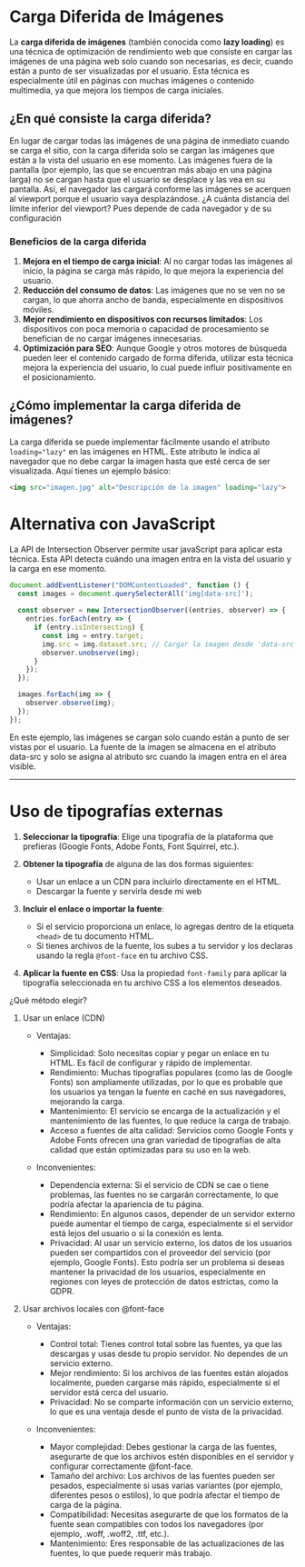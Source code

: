 # Carga Diferida de Imágenes

La **carga diferida de imágenes** (también conocida como **lazy loading**) es una técnica de optimización de rendimiento web que consiste en cargar las imágenes de una página web solo cuando son necesarias, es decir, cuando están a punto de ser visualizadas por el usuario. Esta técnica es especialmente útil en páginas con muchas imágenes o contenido multimedia, ya que mejora los tiempos de carga iniciales.

## ¿En qué consiste la carga diferida?

En lugar de cargar todas las imágenes de una página de inmediato cuando se carga el sitio, con la carga diferida solo se cargan las imágenes que están a la vista del usuario en ese momento. Las imágenes fuera de la pantalla (por ejemplo, las que se encuentran más abajo en una página larga) no se cargan hasta que el usuario se desplace y las vea en su pantalla. Así, el navegador las cargará conforme las imágenes se acerquen al viewport porque el usuario vaya desplazándose. ¿A cuánta distancia del límite inferior del viewport? Pues depende de cada navegador y de su configuración

### Beneficios de la carga diferida

1. **Mejora en el tiempo de carga inicial**: Al no cargar todas las imágenes al inicio, la página se carga más rápido, lo que mejora la experiencia del usuario.
2. **Reducción del consumo de datos**: Las imágenes que no se ven no se cargan, lo que ahorra ancho de banda, especialmente en dispositivos móviles.
3. **Mejor rendimiento en dispositivos con recursos limitados**: Los dispositivos con poca memoria o capacidad de procesamiento se benefician de no cargar imágenes innecesarias.
4. **Optimización para SEO**: Aunque Google y otros motores de búsqueda pueden leer el contenido cargado de forma diferida, utilizar esta técnica mejora la experiencia del usuario, lo cual puede influir positivamente en el posicionamiento.

## ¿Cómo implementar la carga diferida de imágenes?

La carga diferida se puede implementar fácilmente usando el atributo `loading="lazy"` en las imágenes en HTML. Este atributo le indica al navegador que no debe cargar la imagen hasta que esté cerca de ser visualizada. Aquí tienes un ejemplo básico:

```html
<img src="imagen.jpg" alt="Descripción de la imagen" loading="lazy">
```

# Alternativa con JavaScript

La API de Intersection Observer permite usar javaScript para aplicar esta técnica. Esta API detecta cuándo una imagen entra en la vista del usuario y la carga en ese momento.

```javascript
document.addEventListener("DOMContentLoaded", function () {
  const images = document.querySelectorAll('img[data-src]');
  
  const observer = new IntersectionObserver((entries, observer) => {
    entries.forEach(entry => {
      if (entry.isIntersecting) {
        const img = entry.target;
        img.src = img.dataset.src; // Cargar la imagen desde 'data-src'
        observer.unobserve(img);
      }
    });
  });

  images.forEach(img => {
    observer.observe(img);
  });
});
```
En este ejemplo, las imágenes se cargan solo cuando están a punto de ser vistas por el usuario. La fuente de la imagen se almacena en el atributo data-src y solo se asigna al atributo src cuando la imagen entra en el área visible.

----

# Uso de tipografías externas

1. **Seleccionar la tipografía**: Elige una tipografía de la plataforma que  prefieras (Google Fonts, Adobe Fonts, Font Squirrel, etc.).

2. **Obtener la tipografía** de alguna de las dos formas siguientes:
    - Usar un enlace a un CDN para incluirlo directamente en el HTML.
    - Descargar la fuente y servirla desde mi web

3. **Incluir el enlace o importar la fuente**:
    - Si el servicio proporciona un enlace, lo agregas dentro de la etiqueta `<head>` de tu documento HTML.
    - Si tienes archivos de la fuente, los subes a tu servidor y los declaras usando la regla `@font-face` en tu archivo CSS.

4. **Aplicar la fuente en CSS**: Usa la propiedad `font-family` para aplicar la tipografía seleccionada en tu archivo CSS a los elementos deseados.


¿Qué método elegir?

1. Usar un enlace (CDN)
    - Ventajas:
      - Simplicidad: Solo necesitas copiar y pegar un enlace en tu HTML. Es fácil de configurar y rápido de implementar.
      - Rendimiento: Muchas tipografías populares (como las de Google Fonts) son ampliamente utilizadas, por lo que es probable que los usuarios ya tengan la fuente en caché en sus navegadores, mejorando la carga.
      - Mantenimiento: El servicio se encarga de la actualización y el mantenimiento de las fuentes, lo que reduce la carga de trabajo.
      - Acceso a fuentes de alta calidad: Servicios como Google Fonts y Adobe Fonts ofrecen una gran variedad de tipografías de alta calidad que están optimizadas para su uso en la web.

    - Inconvenientes:
      - Dependencia externa: Si el servicio de CDN se cae o tiene problemas, las fuentes no se cargarán correctamente, lo que podría afectar la apariencia de tu página.
      - Rendimiento: En algunos casos, depender de un servidor externo puede aumentar el tiempo de carga, especialmente si el servidor está lejos del usuario o si la conexión es lenta.
      - Privacidad: Al usar un servicio externo, los datos de los usuarios pueden ser compartidos con el proveedor del servicio (por ejemplo, Google Fonts). Esto podría ser un problema si deseas mantener la privacidad de los usuarios, especialmente en regiones con leyes de protección de datos estrictas, como la GDPR.

2. Usar archivos locales con @font-face
    - Ventajas:
        - Control total: Tienes control total sobre las fuentes, ya que las descargas y usas desde tu propio servidor. No dependes de un servicio externo.
        - Mejor rendimiento: Si los archivos de las fuentes están alojados localmente, pueden cargarse más rápido, especialmente si el servidor está cerca del usuario.
        - Privacidad: No se comparte información con un servicio externo, lo que es una ventaja desde el punto de vista de la privacidad.

    - Inconvenientes:
        - Mayor complejidad: Debes gestionar la carga de las fuentes, asegurarte de que los archivos estén disponibles en el servidor y configurar correctamente @font-face.
        - Tamaño del archivo: Los archivos de las fuentes pueden ser pesados, especialmente si usas varias variantes (por ejemplo, diferentes pesos o estilos), lo que podría afectar el tiempo de carga de la página.
        - Compatibilidad: Necesitas asegurarte de que los formatos de la fuente sean compatibles con todos los navegadores (por ejemplo, .woff, .woff2, .ttf, etc.).
        - Mantenimiento: Eres responsable de las actualizaciones de las fuentes, lo que puede requerir más trabajo.